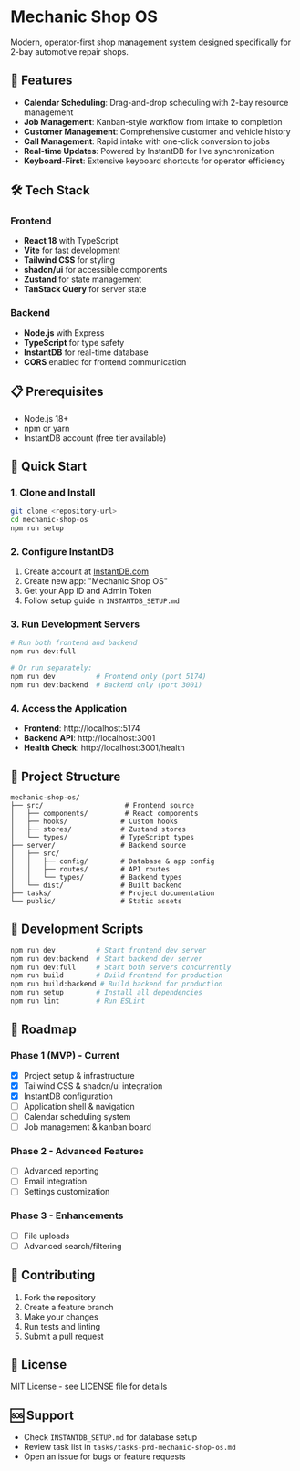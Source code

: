 # Mechanic Shop OS

Modern, operator-first shop management system designed specifically for 2-bay automotive repair shops.

## 🚀 Features

- **Calendar Scheduling**: Drag-and-drop scheduling with 2-bay resource management
- **Job Management**: Kanban-style workflow from intake to completion
- **Customer Management**: Comprehensive customer and vehicle history
- **Call Management**: Rapid intake with one-click conversion to jobs
- **Real-time Updates**: Powered by InstantDB for live synchronization
- **Keyboard-First**: Extensive keyboard shortcuts for operator efficiency

## 🛠 Tech Stack

### Frontend
- **React 18** with TypeScript
- **Vite** for fast development
- **Tailwind CSS** for styling
- **shadcn/ui** for accessible components
- **Zustand** for state management
- **TanStack Query** for server state

### Backend
- **Node.js** with Express
- **TypeScript** for type safety
- **InstantDB** for real-time database
- **CORS** enabled for frontend communication

## 📋 Prerequisites

- Node.js 18+ 
- npm or yarn
- InstantDB account (free tier available)

## 🚀 Quick Start

### 1. Clone and Install
```bash
git clone <repository-url>
cd mechanic-shop-os
npm run setup
```

### 2. Configure InstantDB
1. Create account at [InstantDB.com](https://instantdb.com/)
2. Create new app: "Mechanic Shop OS"
3. Get your App ID and Admin Token
4. Follow setup guide in `INSTANTDB_SETUP.md`

### 3. Run Development Servers
```bash
# Run both frontend and backend
npm run dev:full

# Or run separately:
npm run dev          # Frontend only (port 5174)
npm run dev:backend  # Backend only (port 3001)
```

### 4. Access the Application
- **Frontend**: http://localhost:5174
- **Backend API**: http://localhost:3001
- **Health Check**: http://localhost:3001/health

## 📁 Project Structure

```
mechanic-shop-os/
├── src/                    # Frontend source
│   ├── components/         # React components
│   ├── hooks/             # Custom hooks
│   ├── stores/            # Zustand stores
│   └── types/             # TypeScript types
├── server/                # Backend source
│   ├── src/
│   │   ├── config/        # Database & app config
│   │   ├── routes/        # API routes
│   │   └── types/         # Backend types
│   └── dist/              # Built backend
├── tasks/                 # Project documentation
└── public/                # Static assets
```

## 🔧 Development Scripts

```bash
npm run dev          # Start frontend dev server
npm run dev:backend  # Start backend dev server
npm run dev:full     # Start both servers concurrently
npm run build        # Build frontend for production
npm run build:backend # Build backend for production
npm run setup        # Install all dependencies
npm run lint         # Run ESLint
```

## 🎯 Roadmap

### Phase 1 (MVP) - Current
- [x] Project setup & infrastructure
- [x] Tailwind CSS & shadcn/ui integration
- [x] InstantDB configuration
- [ ] Application shell & navigation
- [ ] Calendar scheduling system
- [ ] Job management & kanban board

### Phase 2 - Advanced Features
- [ ] Advanced reporting
- [ ] Email integration
- [ ] Settings customization

### Phase 3 - Enhancements
- [ ] File uploads
- [ ] Advanced search/filtering

## 🤝 Contributing

1. Fork the repository
2. Create a feature branch
3. Make your changes
4. Run tests and linting
5. Submit a pull request

## 📄 License

MIT License - see LICENSE file for details

## 🆘 Support

- Check `INSTANTDB_SETUP.md` for database setup
- Review task list in `tasks/tasks-prd-mechanic-shop-os.md`
- Open an issue for bugs or feature requests